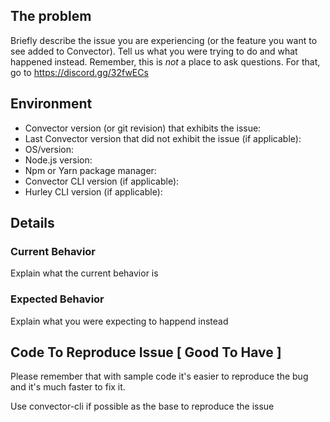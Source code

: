 ## The problem

Briefly describe the issue you are experiencing (or the feature you want to see added to Convector). Tell us what you were trying to do and what happened instead. Remember, this is _not_ a place to ask questions. For that, go to https://discord.gg/32fwECs

## Environment

* Convector version (or git revision) that exhibits the issue:
* Last Convector version that did not exhibit the issue (if applicable):
* OS/version:
* Node.js version:
* Npm or Yarn package manager:
* Convector CLI version (if applicable):
* Hurley CLI version (if applicable):

## Details

### Current Behavior

Explain what the current behavior is

### Expected Behavior

Explain what you were expecting to happend instead

## Code To Reproduce Issue [ Good To Have ]

Please remember that with sample code it's easier to reproduce the bug and it's much faster to fix it.

Use convector-cli if possible as the base to reproduce the issue
